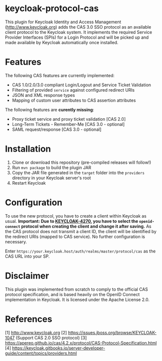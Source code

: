 # keycloak-protocol-cas
This plugin for Keycloak Identity and Access Management (http://www.keycloak.org) adds the CAS 3.0 SSO protocol as an available client protocol to the Keycloak system. It implements the required Service Provider Interfaces (SPIs) for a Login Protocol and will be picked up and made available by Keycloak automatically once installed.

# Features
The following CAS features are currently implemented:
* CAS 1.0/2.0/3.0 compliant Login/Logout and Service Ticket Validation
* Filtering of provided `service` against configured redirect URIs
* JSON and XML response types
* Mapping of custom user attributes to CAS assertion attributes

The following features are **curently missing**:
* Proxy ticket service and proxy ticket validation [CAS 2.0]
* Long-Term Tickets - Remember-Me [CAS 3.0 - optional]
* SAML request/response [CAS 3.0 - optional]

# Installation
1. Clone or download this repository (pre-compiled releases will follow!)
2. Run `mvn package` to build the plugin JAR
3. Copy the JAR file generated in the `target` folder into the `providers` directory in your Keycloak server's root
4. Restart Keycloak

# Configuration
To use the new protocol, you have to create a client within Keycloak as usual. 
**Important: Due to [KEYCLOAK-4270](https://issues.jboss.org/browse/KEYCLOAK-4270), you have to select the `openid-connect` protocol when creating the client and change it after saving.**
As the CAS protocol does not transmit a client ID, the client will be identified by the redirect URIs (mapped to CAS service). No further configuration is necessary.

Enter `https://your.keycloak.host/auth/realms/master/protocol/cas` as the CAS URL into your SP.

# Disclaimer
This plugin was implemented from scratch to comply to the official CAS protocol specification, and is based heavily on the OpenID Connect implementation in Keycloak.
It is licensed under the Apache License 2.0.

# References
[1] http://www.keycloak.org
[2] https://issues.jboss.org/browse/KEYCLOAK-1047 (Support CAS 2.0 SSO protocol)
[3] https://apereo.github.io/cas/4.2.x/protocol/CAS-Protocol-Specification.html
[4] https://keycloak.gitbooks.io/server-developer-guide/content/topics/providers.html
